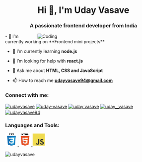 <h1 align="center">Hi 👋, I'm Uday Vasave</h1>
<h3 align="center">A passionate frontend developer from India</h3>
<img align="right" alt="Coding" width="400" src="https://media0.giphy.com/media/qgQUggAC3Pfv687qPC/giphy.gif?cid=ecf05e47i33toc71is2z6ji9nzp6ywbnm6tokdhsguax85w1&rid=giphy.gif&ct=g"/>
- 🔭 I’m currently working on **Frontend mini projects**

- 🌱 I’m currently learning **node.js**

- 🤝 I’m looking for help with **react.js**

- 💬 Ask me about **HTML, CSS and JavaScript**

- 📫 How to reach me **udayvasave94@gmail.com**

<h3 align="left">Connect with me:</h3>
<p align="left">
<a href="https://twitter.com/udayvasave" target="blank"><img align="center" src="https://raw.githubusercontent.com/rahuldkjain/github-profile-readme-generator/master/src/images/icons/Social/twitter.svg" alt="udayvasave" height="30" width="40" /></a>
<a href="https://linkedin.com/in/uday-vasave" target="blank"><img align="center" src="https://raw.githubusercontent.com/rahuldkjain/github-profile-readme-generator/master/src/images/icons/Social/linked-in-alt.svg" alt="uday-vasave" height="30" width="40" /></a>
<a href="https://fb.com/uday vasave" target="blank"><img align="center" src="https://raw.githubusercontent.com/rahuldkjain/github-profile-readme-generator/master/src/images/icons/Social/facebook.svg" alt="uday vasave" height="30" width="40" /></a>
<a href="https://instagram.com/uday__vasave" target="blank"><img align="center" src="https://raw.githubusercontent.com/rahuldkjain/github-profile-readme-generator/master/src/images/icons/Social/instagram.svg" alt="uday__vasave" height="30" width="40" /></a>
<a href="https://www.hackerrank.com/udayvasave94" target="blank"><img align="center" src="https://raw.githubusercontent.com/rahuldkjain/github-profile-readme-generator/master/src/images/icons/Social/hackerrank.svg" alt="udayvasave94" height="30" width="40" /></a>
</p>

<h3 align="left">Languages and Tools:</h3>
<p align="left"> <a href="https://www.w3schools.com/css/" target="_blank" rel="noreferrer"> <img src="https://raw.githubusercontent.com/devicons/devicon/master/icons/css3/css3-original-wordmark.svg" alt="css3" width="40" height="40"/> </a> <a href="https://www.w3.org/html/" target="_blank" rel="noreferrer"> <img src="https://raw.githubusercontent.com/devicons/devicon/master/icons/html5/html5-original-wordmark.svg" alt="html5" width="40" height="40"/> </a> <a href="https://developer.mozilla.org/en-US/docs/Web/JavaScript" target="_blank" rel="noreferrer"> <img src="https://raw.githubusercontent.com/devicons/devicon/master/icons/javascript/javascript-original.svg" alt="javascript" width="40" height="40"/> </a> </p>

<p><img align="center" src="https://github-readme-stats.vercel.app/api/top-langs?username=udayvasave&show_icons=true&locale=en&layout=compact" alt="udayvasave" /></p>
